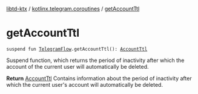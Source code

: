 [libtd-ktx](../index.md) / [kotlinx.telegram.coroutines](index.md) / [getAccountTtl](./get-account-ttl.md)

# getAccountTtl

`suspend fun `[`TelegramFlow`](../kotlinx.telegram.core/-telegram-flow/index.md)`.getAccountTtl(): `[`AccountTtl`](https://tdlibx.github.io/td/docs/org/drinkless/td/libcore/telegram/TdApi.AccountTtl.html)

Suspend function, which returns the period of inactivity after which the account of the current
user will automatically be deleted.

**Return**
[AccountTtl](https://tdlibx.github.io/td/docs/org/drinkless/td/libcore/telegram/TdApi.AccountTtl.html) Contains information about the period of inactivity after which the current
user's account will automatically be deleted.

